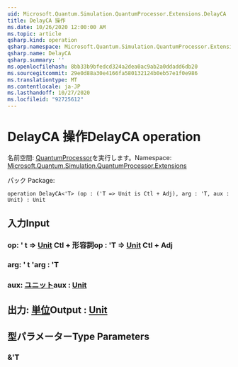 ```yaml
---
uid: Microsoft.Quantum.Simulation.QuantumProcessor.Extensions.DelayCA
title: DelayCA 操作
ms.date: 10/26/2020 12:00:00 AM
ms.topic: article
qsharp.kind: operation
qsharp.namespace: Microsoft.Quantum.Simulation.QuantumProcessor.Extensions
qsharp.name: DelayCA
qsharp.summary: ''
ms.openlocfilehash: 8bb33b9bfedcd324a2dea0ac9ab2a0ddadd6db20
ms.sourcegitcommit: 29e0d88a30e4166fa580132124b0eb57e1f0e986
ms.translationtype: MT
ms.contentlocale: ja-JP
ms.lasthandoff: 10/27/2020
ms.locfileid: "92725612"
---
```

# <a name="delayca-operation"></a><span data-ttu-id="7d27a-102">DelayCA 操作</span><span class="sxs-lookup"><span data-stu-id="7d27a-102">DelayCA operation</span></span>

<span data-ttu-id="7d27a-103">名前空間: [QuantumProcessor](xref:Microsoft.Quantum.Simulation.QuantumProcessor.Extensions)を実行します。</span><span class="sxs-lookup"><span data-stu-id="7d27a-103">Namespace: [Microsoft.Quantum.Simulation.QuantumProcessor.Extensions](xref:Microsoft.Quantum.Simulation.QuantumProcessor.Extensions)</span></span>

<span data-ttu-id="7d27a-104">パック [](https://nuget.org/packages/)</span><span class="sxs-lookup"><span data-stu-id="7d27a-104">Package: [](https://nuget.org/packages/)</span></span>




```qsharp
operation DelayCA<'T> (op : ('T => Unit is Ctl + Adj), arg : 'T, aux : Unit) : Unit
```


## <a name="input"></a><span data-ttu-id="7d27a-105">入力</span><span class="sxs-lookup"><span data-stu-id="7d27a-105">Input</span></span>

### <a name="op--t--unit-ctl--adj"></a><span data-ttu-id="7d27a-106">op: ' t => [Unit](xref:microsoft.quantum.lang-ref.unit) Ctl + 形容詞</span><span class="sxs-lookup"><span data-stu-id="7d27a-106">op : 'T => [Unit](xref:microsoft.quantum.lang-ref.unit) Ctl + Adj</span></span>




### <a name="arg--t"></a><span data-ttu-id="7d27a-107">arg: ' t '</span><span class="sxs-lookup"><span data-stu-id="7d27a-107">arg : 'T</span></span>




### <a name="aux--unit"></a><span data-ttu-id="7d27a-108">aux: [ユニット](xref:microsoft.quantum.lang-ref.unit)</span><span class="sxs-lookup"><span data-stu-id="7d27a-108">aux : [Unit](xref:microsoft.quantum.lang-ref.unit)</span></span>





## <a name="output--unit"></a><span data-ttu-id="7d27a-109">出力: [単位](xref:microsoft.quantum.lang-ref.unit)</span><span class="sxs-lookup"><span data-stu-id="7d27a-109">Output : [Unit](xref:microsoft.quantum.lang-ref.unit)</span></span>



## <a name="type-parameters"></a><span data-ttu-id="7d27a-110">型パラメーター</span><span class="sxs-lookup"><span data-stu-id="7d27a-110">Type Parameters</span></span>

### <a name="t"></a><span data-ttu-id="7d27a-111">&</span><span class="sxs-lookup"><span data-stu-id="7d27a-111">'T</span></span>

